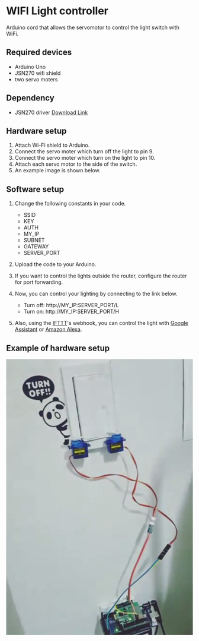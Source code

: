 # WIFI Light controller

Arduino cord that allows the servomotor to control the light switch with WiFi.

## Required devices

- Arduino Uno
- JSN270 wifi shield
- two servo moters

## Dependency

- JSN270 driver [Download Link](https://github.com/jmpsystems/JSN270-arduino-shield)

## Hardware setup

1. Attach Wi-Fi shield to Arduino.
2. Connect the servo moter which turn off the light to pin 9.
3. Connect the servo moter which turn on the light to pin 10.
4. Attach each servo motor to the side of the switch.
5. An example image is shown below.

## Software setup

1. Change the following constants in your code.
    - SSID
    - KEY
    - AUTH
    - MY_IP
    - SUBNET
    - GATEWAY
    - SERVER_PORT

2. Upload the code to your Arduino.
3. If you want to control the lights outside the router, configure the router for port forwarding.
4. Now, you can control your lighting by connecting to the link below.
    - Turn off: http://MY_IP:SERVER_PORT/L
    - Turn on: http://MY_IP:SERVER_PORT/H
5. Also, using the [IFTTT](https://ifttt.com/)'s webhook, you can control the light with [Google Assistant](https://assistant.google.com) or [Amazon Alexa](https://www.amazon.com/Amazon-Echo-And-Alexa-Devices).

## Example of hardware setup

![Hardware_setup](./img/hardware_setup.PNG)